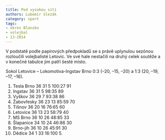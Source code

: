 ```yaml
---
title: Pod vysokou sítí
authors: Lubomír Slezák
category: sport
tags:
- okres Blansko
- volejbal
- 13-2014
---
```


V podstatě podle papírových předpokladů se s právě uplynulou sezónou rozloučili volejbalisté Letovic. Ve své hale nestačili na druhý celek soutěže a v konečné tabulce jim patří šesté místo.

Sokol Letovice – Lokomotiva-Ingstav Brno 0:3 (–20, –15, –20) a 1:3 (20, –19, –17, –16).

1. Tesla Brno 	36 31 5 	100:27 	91
2. Ingstav 	36 31 5 	98:35 	89
3. Vyškov 	36 29 7 	93:38 	86
4. Žabovřesky 	36 23 13 	85:59 	70
5. Tišnov 	36 20 16 	76:65 	60
6. Letovice 	36 13 23 	58:79 	40
7. MS Brno 	36 10 26 	48:85 	33
8. Šlapanice 	34 10 24 	46:86 	30
9. Brno-jih 	36 10 26 	45:91 	30
10. Dědice 	34 1 33 	16:100 	5.